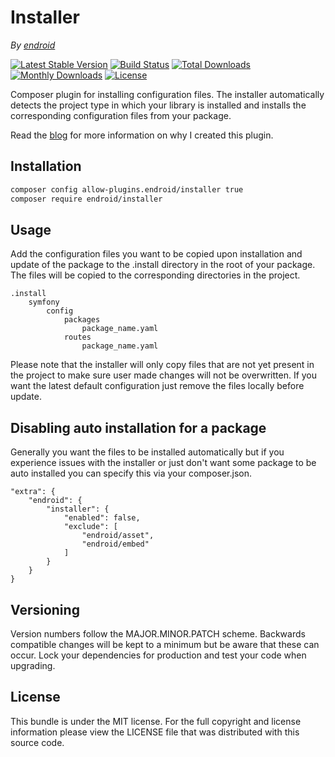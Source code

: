 # Installer

*By [endroid](https://endroid.nl/)*

[![Latest Stable Version](http://img.shields.io/packagist/v/endroid/installer.svg)](https://packagist.org/packages/endroid/installer)
[![Build Status](https://github.com/endroid/installer/workflows/CI/badge.svg)](https://github.com/endroid/installer/actions)
[![Total Downloads](http://img.shields.io/packagist/dt/endroid/installer.svg)](https://packagist.org/packages/endroid/installer)
[![Monthly Downloads](http://img.shields.io/packagist/dm/endroid/installer.svg)](https://packagist.org/packages/endroid/installer)
[![License](http://img.shields.io/packagist/l/endroid/installer.svg)](https://packagist.org/packages/endroid/installer)

Composer plugin for installing configuration files. The installer automatically
detects the project type in which your library is installed and installs the
corresponding configuration files from your package.

Read the [blog](https://medium.com/@endroid/auto-package-configuration-for-symfony-e14780e29d81)
for more information on why I created this plugin.

## Installation

``` bash
composer config allow-plugins.endroid/installer true
composer require endroid/installer
```

## Usage

Add the configuration files you want to be copied upon installation and update
of the package to the .install directory in the root of your package. The files
will be copied to the corresponding directories in the project.

```
.install
    symfony
        config
            packages
                package_name.yaml
            routes
                package_name.yaml
```

Please note that the installer will only copy files that are not yet present in
the project to make sure user made changes will not be overwritten. If you want
the latest default configuration just remove the files locally before update.

## Disabling auto installation for a package

Generally you want the files to be installed automatically but if you
experience issues with the installer or just don't want some package to be
auto installed you can specify this via your composer.json.

```
"extra": {
    "endroid": {
        "installer": {
            "enabled": false,
            "exclude": [
                "endroid/asset",
                "endroid/embed"
            ]
        }
    }
}
```

## Versioning

Version numbers follow the MAJOR.MINOR.PATCH scheme. Backwards compatible
changes will be kept to a minimum but be aware that these can occur. Lock
your dependencies for production and test your code when upgrading.

## License

This bundle is under the MIT license. For the full copyright and license
information please view the LICENSE file that was distributed with this source code.

